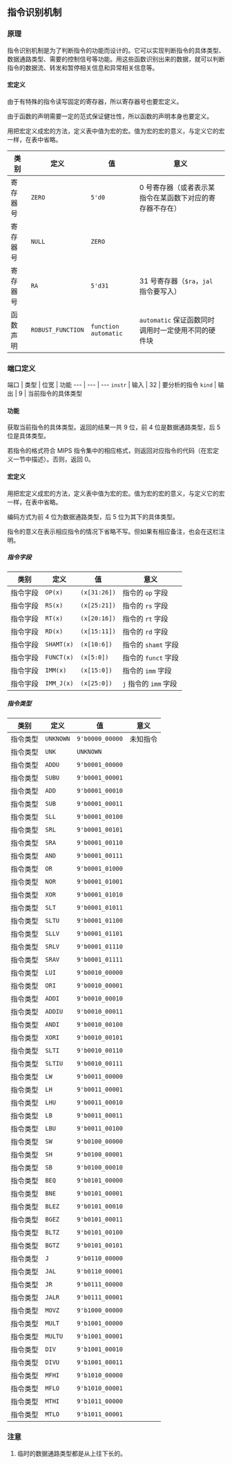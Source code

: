 ## 指令识别机制

### 原理

指令识别机制是为了判断指令的功能而设计的。它可以实现判断指令的具体类型、数据通路类型、需要的控制信号等功能。用这些函数识别出来的数据，就可以判断指令的数据流、转发和暂停相关信息和异常相关信息等。

#### 宏定义

由于有特殊的指令读写固定的寄存器，所以寄存器号也要宏定义。

由于函数的声明需要一定的范式保证健壮性，所以函数的声明本身也要定义。

用把宏定义成宏的方法，定义表中值为宏的宏。值为宏的宏的意义，与定义它的宏一样，在表中省略。

类别 | 定义 | 值 | 意义
--- | --- | --- | ---
寄存器号 | `ZERO` | `5'd0` | 0 号寄存器（或者表示某指令在某函数下对应的寄存器不存在）
寄存器号 | `NULL` | `ZERO` |
寄存器号 | `RA` | `5'd31` | 31 号寄存器（`$ra`，`jal` 指令要写入）
函数声明 | `ROBUST_FUNCTION` | `function automatic` | `automatic` 保证函数同时调用时一定使用不同的硬件块

### 端口定义

端口 | 类型 | 位宽 | 功能
--- | --- | ---
`instr` | 输入 | 32 | 要分析的指令
`kind` | 输出 | 9 | 当前指令的具体类型

#### 功能

获取当前指令的具体类型。返回的结果一共 9 位，前 4 位是数据通路类型，后 5 位是具体类型。

若指令的格式符合 MIPS 指令集中的相应格式，则返回对应指令的代码（在宏定义一节中描述）。否则，返回 0。

#### 宏定义

用把宏定义成宏的方法，定义表中值为宏的宏。值为宏的宏的意义，与定义它的宏一样，在表中省略。

编码方式为前 4 位为数据通路类型，后 5 位为其下的具体类型。

指令的意义在表示相应指令的情况下省略不写。但如果有相应备注，也会在这栏注明。

##### 指令字段

类别 | 定义 | 值 | 意义
--- | --- | --- | ---
指令字段 | `OP(x)` | `(x[31:26])` | 指令的 `op` 字段
指令字段 | `RS(x)` | `(x[25:21])` | 指令的 `rs` 字段
指令字段 | `RT(x)` | `(x[20:16])` | 指令的 `rt` 字段
指令字段 | `RD(x)` | `(x[15:11])` | 指令的 `rd` 字段
指令字段 | `SHAMT(x)` | `(x[10:6])` | 指令的 `shamt` 字段
指令字段 | `FUNCT(x)` | `(x[5:0])` | 指令的 `funct` 字段
指令字段 | `IMM(x)` | `(x[15:0])` | 指令的 `imm` 字段
指令字段 | `IMM_J(x)` | `(x[25:0])` | `j` 指令的 `imm` 字段

##### 指令类型

类别 | 定义 | 值 | 意义
--- | --- | --- | ---
指令类型 | `UNKNOWN` | `9'b0000_00000` | 未知指令
指令类型 | `UNK` | `UNKNOWN` | 
指令类型 | `ADDU` | `9'b0001_00000` | 
指令类型 | `SUBU` | `9'b0001_00001` | 
指令类型 | `ADD` | `9'b0001_00010` |
指令类型 | `SUB` | `9'b0001_00011` |
指令类型 | `SLL` | `9'b0001_00100` |
指令类型 | `SRL` | `9'b0001_00101` |
指令类型 | `SRA` | `9'b0001_00110` |
指令类型 | `AND` | `9'b0001_00111` |
指令类型 | `OR` | `9'b0001_01000` |
指令类型 | `NOR` | `9'b0001_01001` |
指令类型 | `XOR` | `9'b0001_01010` |
指令类型 | `SLT` | `9'b0001_01011` |
指令类型 | `SLTU` | `9'b0001_01100` |
指令类型 | `SLLV` | `9'b0001_01101` |
指令类型 | `SRLV` | `9'b0001_01110` |
指令类型 | `SRAV` | `9'b0001_01111` |
指令类型 | `LUI` | `9'b0010_00000` | 
指令类型 | `ORI` | `9'b0010_00001` | 
指令类型 | `ADDI` | `9'b0010_00010` |
指令类型 | `ADDIU` | `9'b0010_00011` |
指令类型 | `ANDI` | `9'b0010_00100` |
指令类型 | `XORI` | `9'b0010_00101` |
指令类型 | `SLTI` | `9'b0010_00110` |
指令类型 | `SLTIU` | `9'b0010_00111` |
指令类型 | `LW` | `9'b0011_00000` | 
指令类型 | `LH` | `9'b0011_00001` |
指令类型 | `LHU` | `9'b0011_00010` |
指令类型 | `LB` | `9'b0011_00011` |
指令类型 | `LBU` | `9'b0011_00100` |
指令类型 | `SW` | `9'b0100_00000` | 
指令类型 | `SH` | `9'b0100_00001` |
指令类型 | `SB` | `9'b0100_00010` |
指令类型 | `BEQ` | `9'b0101_00000` |
指令类型 | `BNE` | `9'b0101_00001` |
指令类型 | `BLEZ` | `9'b0101_00010` |
指令类型 | `BGEZ` | `9'b0101_00011` |
指令类型 | `BLTZ` | `9'b0101_00100` |
指令类型 | `BGTZ` | `9'b0101_00101` |
指令类型 | `J` | `9'b0110_00000` |
指令类型 | `JAL` | `9'b0110_00001` |
指令类型 | `JR` | `9'b0111_00000` | 
指令类型 | `JALR` | `9'b0111_00001` |
指令类型 | `MOVZ` | `9'b1000_00000` |
指令类型 | `MULT` | `9'b1001_00000` | 
指令类型 | `MULTU` | `9'b1001_00001` |
指令类型 | `DIV` | `9'b1001_00010` |
指令类型 | `DIVU` | `9'b1001_00011` |
指令类型 | `MFHI` | `9'b1010_00000` |
指令类型 | `MFLO` | `9'b1010_00001` |
指令类型 | `MTHI` | `9'b1011_00000` |
指令类型 | `MTLO` | `9'b1011_00001` |

### 注意

1. 临时的数据通路类型都是从上往下长的。

